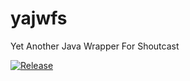 # yajwfs
Yet Another Java Wrapper For Shoutcast

[![Release](https://jitpack.io/v/User/Repo.svg)](https://jitpack.io/#tamasberes/yajwfs)
